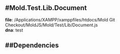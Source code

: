 
#Mold.Test.Lib.Document
---------------------------------------

__file__: /Applications/XAMPP/xamppfiles/htdocs/Mold Git Checkout/MoldJS/Mold/Test/Lib/Document.js  
__dna__: test  


	






##Dependencies
--------------




 

 


 



		
